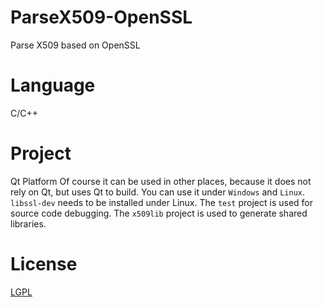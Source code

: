 # ParseX509-OpenSSL
Parse X509 based on OpenSSL 

# Language
C/C++

# Project
Qt Platform
Of course it can be used in other places, because it does not rely on Qt, but uses Qt to build.
You can use it under `Windows` and `Linux`.
`libssl-dev` needs to be installed under Linux.
The `test` project is used for source code debugging.
The `x509lib` project is used to generate shared libraries.

# License
[LGPL](https://github.com/a137748099/ParseX509-OpenSSL/blob/main/LICENSE)

